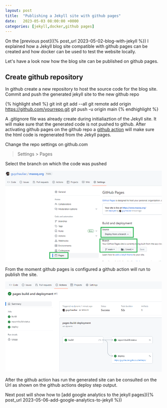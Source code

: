 ```yaml
---
layout: post
title:  "Publishing a Jekyll site with github pages"
date:   2023-05-03 08:00:00 +0000
categories: [jekyll,docker,github pages]
---
```


On the [previous post]({% post_url 2023-05-02-blog-with-jekyll %}) I explained how a Jekyll blog site compatible with github pages can be created and how docker can be used to test the website locally.

Let's have a look now how the blog site can be published on github pages.


## Create github repository

In github create a new repository to host the source code for the blog site.  
Commit and push the generated jekyll site to the new github repo

{% highlight shell %}
git init
git add --all
git remote add origin https://github.com/yourrepo.git
git push -u origin main
{% endhighlight %}

A .gitignore file was already create during initialiaztion of the Jekyll site.  It will make sure that the generated code is not pushed to github.  After activating github pages on the github repo a [github action](https://github.com/features/actions) will make sure the html code is regenerated from the Jekyll pages. 

Change the repo settings on github.com

> Settings > Pages 

Select the branch on which the code was pushed

![github pages settings](/assets/images/github_pages.png)

From the moment github pages is configured a github action will run to publish the site.  

![github pages action](/assets/images/github_pages_action.png)

After the github action has run the generated site can be consulted on the Url as shown on the github actions deploy step output.

Next post will show how to [add google analytics to the jekyll pages]({% post_url 2023-05-06-add-google-analytics-to-jekyll %})


